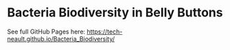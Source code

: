 # Bacteria Biodiversity in Belly Buttons

See full GitHub Pages here: https://tech-neault.github.io/Bacteria_Biodiversity/

